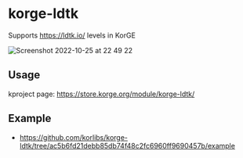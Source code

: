 # korge-ldtk

Supports <https://ldtk.io/> levels in KorGE

![Screenshot 2022-10-25 at 22 49 22](https://user-images.githubusercontent.com/570848/197879062-ad081371-6297-40f4-98dc-5fdbae651cff.png)

## Usage

kproject page: <https://store.korge.org/module/korge-ldtk/>

## Example

* <https://github.com/korlibs/korge-ldtk/tree/ac5b6fd21debb85db74f48c2fc6960ff9690457b/example>
